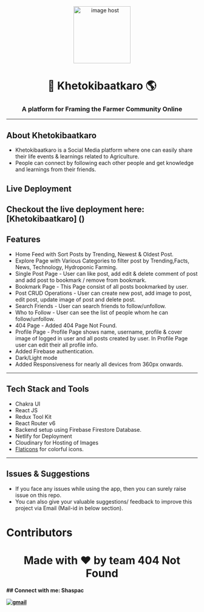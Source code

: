<div align="center">
 <a href="https://imgbox.com/F88jY6rc" target="_blank"><img src="https://thumbs2.imgbox.com/21/ff/F88jY6rc_t.png" alt="image host" width="150" height="150"/></a>
 
# 🌱 Khetokibaatkaro 🌎


### A platform for Framing the Farmer Community Online

 </div>

---

## About Khetokibaatkaro

- Khetokibaatkaro is a Social Media platform where one can easily share their life events & learnings related to Agriculture.
- People can connect by following each other people and get knowledge and learnings from their friends.

## Live Deployment

Checkout the live deployment here: [Khetokibaatkaro] ()
---

## Features

- Home Feed with Sort Posts by Trending, Newest & Oldest Post.
- Explore Page with Various Categories to filter post by Trending,Facts, News, Technology, Hydroponic Farming.
- Single Post Page - User can like post, add edit & delete comment of post and add post to bookmark / remove from bookmark.
- Bookmark Page - This Page consist of all posts bookmarked by user.
- Post CRUD Operations - User can create new post, add image to post, edit post, update image of post and delete post.
- Search Friends - User can search friends to follow/unfollow.
- Who to Follow - User can see the list of people whom he can follow/unfollow.
- 404 Page - Added 404 Page Not Found.
- Profile Page - Profile Page shows name, username, profile & cover image of logged in user and all posts created by user. In Profile Page user can edit their all profile info.
- Added Firebase authentication.
- Dark/Light mode
- Added Responsiveness for nearly all devices from 360px onwards.



---

## Tech Stack and Tools

- Chakra UI
- React JS
- Redux Tool Kit
- React Router v6
- Backend setup using Firebase Firestore Database.
- Netlify for Deployment
- Cloudinary for Hosting of Images
- [Flaticons](https://www.flaticon.com/) for colorful icons.


---

## Issues & Suggestions

- If you face any issues while using the app, then you can surely raise issue on this repo.
- You can also give your valuable suggestions/ feedback to improve this project via Email (Mail-id in below section).
# Contributors
<div>
<h1 align="center">
 <b>Made with ❤️ by team 404 Not Found

</div>
## Connect with me:
Shaspac

<p align="left">
<a href = "mailto: kedar.kulkarni12@gmail.com" target="blank"><img src="https://img.shields.io/badge/Gmail-D14836?style=for-the-badge&logo=gmail&logoColor=white" alt="gmail" /></a>

</p>
